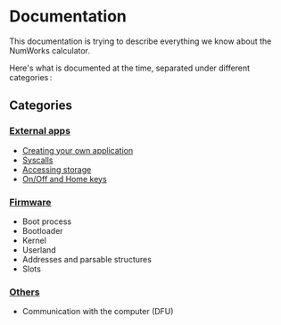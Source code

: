# Documentation

This documentation is trying to describe everything we know about the NumWorks
calculator.

Here's what is documented at the time, separated under different categories :

## Categories

### [External apps](apps/)

- [Creating your own application](apps/creating-application.md)
- [Syscalls](apps/syscalls.md)
- [Accessing storage](apps/storage.md)
- [On/Off and Home keys](apps/onoff-home.md)

### [Firmware](firmware/)

- Boot process
- Bootloader
- Kernel
- Userland
- Addresses and parsable structures
- Slots

### [Others](others/)

- Communication with the computer (DFU)
